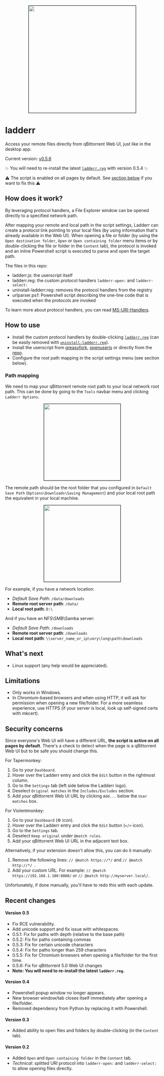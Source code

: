 <p align="center">
  <img src="https://i.imgur.com/56zhYu9.png" width="350px" style="border: 1px solid black">
</p>

# ladderr
Access your remote files directly from qBittorrent Web UI, just like in the desktop app.

Current version: [v0.5.6](#Recent-changes)

💥 You will need to re-install the latest [`ladderr.reg`](https://github.com/Luffier/ladderr/blob/master/ladderr.reg) with version 0.5.4 💥

⚠️ The script is enabled on all pages by default. See [section below](#security-concerns) if you want to fix this ⚠️

## How does it work?

By leveraging protocol handlers, a File Explorer window can be opened directly
to a specified network path.

After mapping your remote and local path in the script settings, Ladderr can create a
protocol link pointing to your local files (by using information that's already available
in the Web UI). When opening a file or folder (by using the `Open destination folder`,
`Open` or `Open containing folder` menu items or by double-clicking the file or folder
in the `Content` tab), the protocol is invoked and an inline Powershell script is executed
to parse and open the target path.

The files in this repo:
- ladderr.js: the userscript itself
- ladderr.reg: the custom protocol handlers `ladderr-open:` and `ladderr-select:`
- uninstall-ladderr.reg: removes the protocol handlers from the registry
- urlparser.ps1: Powershell script describing the one-line code that is executed when the protocols are invoked

To learn more about protocol handlers, you can read [MS-URI-Handlers](https://github.com/amartinsec/MS-URI-Handlers).

## How to use

- Install the custom protocol handlers by double-clicking [`ladderr.reg`](https://github.com/Luffier/ladderr/blob/master/ladderr.reg) (can be easily removed with [`uninstall-ladderr.reg`](https://github.com/Luffier/ladderr/blob/master/uninstall-ladderr.reg)).
- Install the userscript from [greasyfork](https://greasyfork.org/scripts/479135-ladderr), [openuserjs](https://openuserjs.org/scripts/luffier/Ladderr) or directly from the [repo](https://github.com/Luffier/ladderr).
- Configure the root path mapping in the script settings menu (see section below).

### Path mapping

We need to map your qBittorrent remote root path to your local network root path. 
This can be done by going to the `Tools` navbar menu and clicking `Ladderr Options`.

<p align="center">
  <img src="https://i.imgur.com/QieOGul.png" width="250px" style="border: 1px solid black">
</p>

The remote path should be the root folder that you configured 
in `Default Save Path` (`Options\Downloads\Saving Management`) and your local root
path the equivalent in your local machine.

<p align="center">
  <img src="https://i.imgur.com/ZjmngnB.png" width="250px" style="border: 1px solid black">
</p>

For example, if you have a network location:
- *Default Save Path*: `/data/downloads`
- **Remote root server path**: `/data/`
- **Local root path**: `D:\`

And if you have an NFS\SMB\Samba server:
- *Default Save Path*: `/downloads`
- **Remote root server path**: `/downloads`
- **Local root path**: `\\server_name_or_ip\very\long\path\downloads`

## What's next
- Linux support (any help would be appreciated).

## Limitations
- Only works in Windows.
- In Chromium-based browsers and when using HTTP, it will ask for permission when opening a new file/folder. For a more seamless experience, use HTTPS (if your server is local, look up self-signed certs with mkcert).

## Security concerns

Since everyone's Web UI will have a different URL, **the script is active on all pages by default**.
There's a check to detect when the page is a qBittorrent Web UI but to be safe you should change this.

For Tapermonkey:

1. Go to your `Dashboard`.
2. Hover over the Ladderr entry and click the `Edit` button in the rightmost column.
3. Go to the `Settings` tab (left side below the Ladderr logo).
4. Deselect `Original matches` in the `Includes/Excludes` section.
5. Add your qBittorrent Web UI URL by clicking `Add...` below the `User matches` box.

For Violentmonkey:

1. Go to your `Dashboard` (⚙️ icon).
2. Hover over the Ladderr entry and click the `Edit` button (`</>` icon).
3. Go to the `Settings` tab.
4. Deselect `Keep original` under `@match rules`.
5. Add your qBittorrent Web UI URL in the adjacent text box.

Alternatively, if your extension doesn't allow this, you can do it manually:

1. Remove the following lines: `// @match https://*/` and `// @match http://*/ `.
2. Add your custom URL. For example: `// @match https://192.168.1.100:8080/` or `// @match http://myserver.local/`.

Unfortunately, if done manually, you'll have to redo this with each update.

## Recent changes

#### Version 0.5
- Fix RCE vulnerability.
- Add unicode support and fix issue with whitespaces.
- 0.5.1: Fix for paths with depth (relative to the base path)
- 0.5.2: Fix for paths containing commas
- 0.5.3: Fix for certain unicode characters
- 0.5.4: Fix for paths longer than 259 characters
- 0.5.5: Fix for Chromium browsers when opening a file/folder for the first time.
- 0.5.6: Fix for qBittorrent 5.0 Web UI changes
- **Note: You will need to re-install the latest `ladderr.reg`.**

#### Version 0.4
- Powershell popup window no longer appears.
- New browser window/tab closes itself immediately after opening a file/folder.
- Removed dependency from Python by replacing it with Powershell.

#### Version 0.3
- Added ability to open files and folders by double-clicking (in the `Content` tab).

#### Version 0.2
- Added `Open` and `Open containing folder` in the `Content` tab.
- _Technical_: splitted URI protocol into `ladderr-open:` and `ladderr-select:` to allow opening files directly. 
